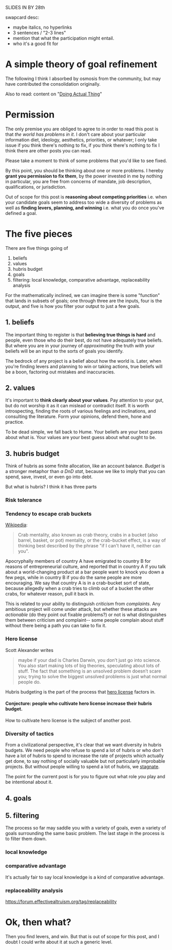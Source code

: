 SLIDES IN BY 28th 

swapcard desc: 
- maybe italics, no hyperlinks
- 3 sentences / "2-3 lines" 
- mention that what the participation might entail. 
- who it's a good fit for

# A simple theory of goal refinement

The following I think I absorbed by osmosis from the community, but may have contributed the consolidation originally.

Also to read: content on "[Doing Actual Thing](https://forum.effectivealtruism.org/posts/QTbsarhTTyc6xdsYr/linkpost-for-organizations-vs-getting-stuff-done-and)"

# Permission
The only premise you are obliged to agree to in order to read this post is that _the world has problems in it_. I don't care about your particular information diet, ideology, aesthetics, priorities, or whatever; I only take issue if you think there's nothing to fix, if you think there's nothing to fix I think there are other posts you can read. 

Please take a moment to think of some problems that you'd like to see fixed. 

By this point, you should be thinking about one or more problems. I hereby **grant you permission to fix them**, by the power invested in me by nothing in particular, you are free from concerns of mandate, job description, qualifications, or jurisdiction. 

Out of scope for this post is **reasoning about competing priorities** i.e. when your candidate goals seem to address too wide a diversity of problems as well as **finding levers, planning, and winning** i.e. what you do once you've defined a goal. 

# The five pieces
There are five things going of
1. beliefs
2. values
3. hubris budget
4. goals
5. filtering: local knowledge, comparative advantage, replaceability analysis

For the mathematically inclined, we can imagine there is some "function" that lands in subsets of goals; one through three are the inputs, four is the output, and five is how you filter your output to just a few goals. 

## 1. beliefs
The important thing to register is that **believing true things is hard** and people, even those who do their best, do not have adequately true beliefs. But where you are in your journey of _approximating_ the truth _with_ your beliefs will be an input to the sorts of goals you identify.

The bedrock of any project is a belief about how the world is. Later, when you're finding levers and planning to win or taking actions, true beliefs will be a boon, factoring out mistakes and inaccuracies. 

## 2. values

It's important to **think clearly about your values**. Pay attention to your gut, but do not worship it as it can mislead or contradict itself. It is worth introspecting, finding the roots of various feelings and inclinations, and consulting the literature. Form your opinions, defend them, hone and practice. 

To be dead simple, we fall back to Hume. Your beliefs are your best guess about what is. Your values are your best guess about what ought to be. 

## 3. hubris budget
Think of hubris as some finite allocation, like an account balance. _Budget_ is a stronger metaphor than _a DnD stat_, because we like to imply that you can spend, save, invest, or even go into debt. 

But what is hubris? I think it has three parts
### Risk tolerance

### Tendency to escape crab buckets
[Wikipedia](https://en.wikipedia.org/wiki/Crab_mentality): 
> Crab mentality, also known as crab theory, crabs in a bucket (also barrel, basket, or pot) mentality, or the crab-bucket effect, is a way of thinking best described by the phrase "if I can't have it, neither can you". 

Apocryphally members of country A have emigrated to country B for reasons of entrepreneurial culture, and reported that in country A if you talk about a world-changing product at a bar people want to knock you down a few pegs, while in country B if you do the same people are more encouraging. We say that country A is in a crab-bucket sort of state, because allegedly when a crab tries to climb out of a bucket the other crabs, for whatever reason, pull it back in. 

This is related to your ability to distinguish _criticism_ from _complaints_. Any ambitious project will come under attack, but whether these attacks are _actionable_ (do they point out fixable problems?) or not is what distinguishes them between criticism and complaint-- some people complain about stuff without there being a path you can take to fix it. 

### Hero license

Scott Alexander writes
>  maybe if your dad is Charles Darwin, you don’t just go into science. You also start making lots of big theories, speculating about lots of stuff. The fact that something is an unsolved problem doesn’t scare you; trying to solve the biggest unsolved problems is just what normal people do.

Hubris budgeting is the part of the process that [hero license](https://www.lesswrong.com/tag/heroic-responsibility) factors in. 
#### Conjecture: people who cultivate hero license increase their hubris budget. 
How to cultivate hero license is the subject of another post. 

### Diversity of tactics
From a civilizational perspective, it's clear that we want diversity in hubris budgets. We need people who refuse to spend a lot of hubris or who don't have a lot of hubris to spend to increase the rate of projects which actually get done, to say nothing of socially valuable but not particularly improbable projects. But without people willing to spend a lot of hubris, we [stagnate](https://quinnd.net/blog/elixir/). 

The point for the current post is for you to figure out what role _you_ play and be intentional about it.

## 4. goals

## 5. filtering
The process so far may saddle you with a variety of goals, even a variety of goals surrounding the same basic problem. The last stage in the process is to filter them down. 
### local knowledge

### comparative advantage

It's actually fair to say local knowledge is a kind of comparative advantage. 
### replaceability analysis


https://forum.effectivealtruism.org/tag/replaceability

# Ok, then what? 

Then you find levers, and win. But that is out of scope for this post, and I doubt I could write about it at such a generic level. 
